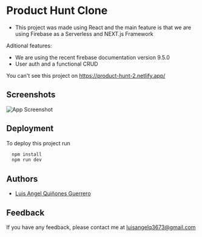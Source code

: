 # Product Hunt Clone

- This project was made using React and the main feature is that we are using Firebase as a Serverless and NEXT.js Framework 

Aditional features:
- We are using the recent firebase documentation version 9.5.0
- User auth and a functional CRUD


You can't see this project on https://product-hunt-2.netlify.app/

## Screenshots

![App Screenshot](https://d33wubrfki0l68.cloudfront.net/61b012444893323d308a4053/screenshot_2021-12-08-02-02-48-0000.png)


## Deployment
To deploy this project run

```bash
  npm install
  npm run dev
```


  
## Authors

- [Luis Angel Quiñones Guerrero](https://github.com/luisangelq)

  
## Feedback

If you have any feedback, please contact me at luisangelq3673@gmail.com
